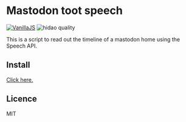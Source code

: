 # Mastodon toot speech

[![VanillaJS](https://img.shields.io/badge/Framework-VanillaJS-blue.svg)](http://vanilla-js.com/)
![hidao quality](https://img.shields.io/badge/hidao-quality-orange.svg)

This is a script to read out the timeline of a mastodon home using the Speech API.

## Install
[Click here.](https://github.com/hidao80/UserScript/raw/main/MastodonTootSpeech/MastodonTootSpeech.user.js)

## Licence

MIT
